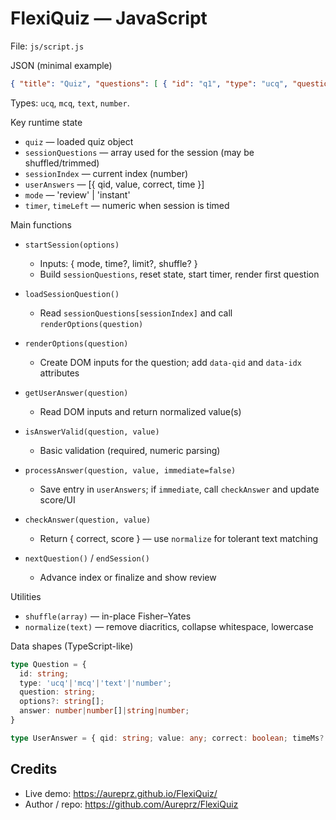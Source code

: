 # FlexiQuiz — JavaScript

File: `js/script.js`


JSON (minimal example)

```json
{ "title": "Quiz", "questions": [ { "id": "q1", "type": "ucq", "question": "...", "options": ["A","B"], "answer": 0 } ] }
```

Types: `ucq`, `mcq`, `text`, `number`.

Key runtime state

- `quiz` — loaded quiz object
- `sessionQuestions` — array used for the session (may be shuffled/trimmed)
- `sessionIndex` — current index (number)
- `userAnswers` — [{ qid, value, correct, time }]
- `mode` — 'review' | 'instant'
- `timer`, `timeLeft` — numeric when session is timed

Main functions

- `startSession(options)`
  - Inputs: { mode, time?, limit?, shuffle? }
  - Build `sessionQuestions`, reset state, start timer, render first question

- `loadSessionQuestion()`
  - Read `sessionQuestions[sessionIndex]` and call `renderOptions(question)`

- `renderOptions(question)`
  - Create DOM inputs for the question; add `data-qid` and `data-idx` attributes

- `getUserAnswer(question)`
  - Read DOM inputs and return normalized value(s)

- `isAnswerValid(question, value)`
  - Basic validation (required, numeric parsing)

- `processAnswer(question, value, immediate=false)`
  - Save entry in `userAnswers`; if `immediate`, call `checkAnswer` and update score/UI

- `checkAnswer(question, value)`
  - Return { correct, score } — use `normalize` for tolerant text matching

- `nextQuestion()` / `endSession()`
  - Advance index or finalize and show review

Utilities

- `shuffle(array)` — in-place Fisher–Yates
- `normalize(text)` — remove diacritics, collapse whitespace, lowercase

Data shapes (TypeScript-like)

```ts
type Question = {
  id: string;
  type: 'ucq'|'mcq'|'text'|'number';
  question: string;
  options?: string[];
  answer: number|number[]|string|number;
}

type UserAnswer = { qid: string; value: any; correct: boolean; timeMs?: number }
```

Credits
-------

- Live demo: https://aureprz.github.io/FlexiQuiz/
- Author / repo: https://github.com/Aureprz/FlexiQuiz
